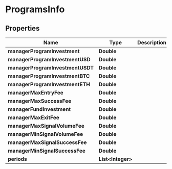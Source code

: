 
# ProgramsInfo

## Properties
Name | Type | Description | Notes
------------ | ------------- | ------------- | -------------
**managerProgramInvestment** | **Double** |  |  [optional]
**managerProgramInvestmentUSD** | **Double** |  |  [optional]
**managerProgramInvestmentUSDT** | **Double** |  |  [optional]
**managerProgramInvestmentBTC** | **Double** |  |  [optional]
**managerProgramInvestmentETH** | **Double** |  |  [optional]
**managerMaxEntryFee** | **Double** |  |  [optional]
**managerMaxSuccessFee** | **Double** |  |  [optional]
**managerFundInvestment** | **Double** |  |  [optional]
**managerMaxExitFee** | **Double** |  |  [optional]
**managerMaxSignalVolumeFee** | **Double** |  |  [optional]
**managerMinSignalVolumeFee** | **Double** |  |  [optional]
**managerMaxSignalSuccessFee** | **Double** |  |  [optional]
**managerMinSignalSuccessFee** | **Double** |  |  [optional]
**periods** | **List&lt;Integer&gt;** |  |  [optional]



